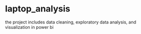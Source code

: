 # laptop_analysis
the project includes data cleaning, exploratory data analysis, and visualization in power bi
